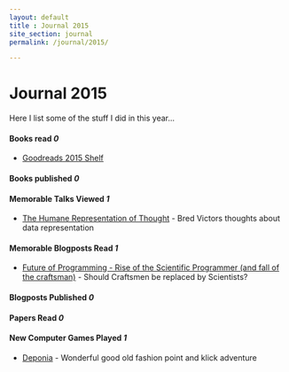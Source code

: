 ```yaml
---
layout: default
title : Journal 2015
site_section: journal
permalink: /journal/2015/

---
```


# Journal 2015

Here I list some of the stuff I did in this year...

#### Books read _0_

- [Goodreads 2015 Shelf](http://www.goodreads.com/review/list/4737347-norbert-schneider?shelf=read_in_2015)

#### Books published _0_

#### Memorable Talks Viewed _1_

- [The Humane Representation of Thought](http://vimeo.com/115154289) - Bred Victors thoughts about data representation

#### Memorable Blogposts Read _1_

- [Future of Programming - Rise of the Scientific Programmer (and fall of the craftsman)](http://byterot.blogspot.co.uk/2015/01/future-of-programming-rise-of-the-scientific-developer-bigdata-datascience-machine-learning-and-fall-of-the-craftsman.html) - Should Craftsmen be replaced by Scientists?

#### Blogposts Published _0_

#### Papers Read _0_

#### New Computer Games Played _1_

- [Deponia](http://www.daedalic.de/en/game/Deponia/) - Wonderful good old fashion point and klick adventure
